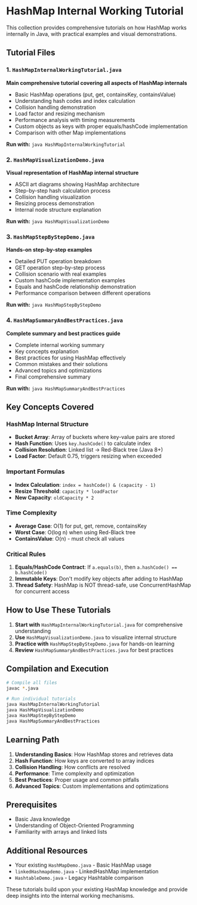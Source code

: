 # HashMap Internal Working Tutorial

This collection provides comprehensive tutorials on how HashMap works internally in Java, with practical examples and visual demonstrations.

## Tutorial Files

### 1. `HashMapInternalWorkingTutorial.java`
**Main comprehensive tutorial covering all aspects of HashMap internals**

- Basic HashMap operations (put, get, containsKey, containsValue)
- Understanding hash codes and index calculation
- Collision handling demonstration
- Load factor and resizing mechanism
- Performance analysis with timing measurements
- Custom objects as keys with proper equals/hashCode implementation
- Comparison with other Map implementations

**Run with:** `java HashMapInternalWorkingTutorial`

### 2. `HashMapVisualizationDemo.java`
**Visual representation of HashMap internal structure**

- ASCII art diagrams showing HashMap architecture
- Step-by-step hash calculation process
- Collision handling visualization
- Resizing process demonstration
- Internal node structure explanation

**Run with:** `java HashMapVisualizationDemo`

### 3. `HashMapStepByStepDemo.java`
**Hands-on step-by-step examples**

- Detailed PUT operation breakdown
- GET operation step-by-step process
- Collision scenario with real examples
- Custom hashCode implementation examples
- Equals and hashCode relationship demonstration
- Performance comparison between different operations

**Run with:** `java HashMapStepByStepDemo`

### 4. `HashMapSummaryAndBestPractices.java`
**Complete summary and best practices guide**

- Complete internal working summary
- Key concepts explanation
- Best practices for using HashMap effectively
- Common mistakes and their solutions
- Advanced topics and optimizations
- Final comprehensive summary

**Run with:** `java HashMapSummaryAndBestPractices`

## Key Concepts Covered

### HashMap Internal Structure
- **Bucket Array**: Array of buckets where key-value pairs are stored
- **Hash Function**: Uses `key.hashCode()` to calculate index
- **Collision Resolution**: Linked list → Red-Black tree (Java 8+)
- **Load Factor**: Default 0.75, triggers resizing when exceeded

### Important Formulas
- **Index Calculation**: `index = hashCode() & (capacity - 1)`
- **Resize Threshold**: `capacity * loadFactor`
- **New Capacity**: `oldCapacity * 2`

### Time Complexity
- **Average Case**: O(1) for put, get, remove, containsKey
- **Worst Case**: O(log n) when using Red-Black tree
- **ContainsValue**: O(n) - must check all values

### Critical Rules
1. **Equals/HashCode Contract**: If `a.equals(b)`, then `a.hashCode() == b.hashCode()`
2. **Immutable Keys**: Don't modify key objects after adding to HashMap
3. **Thread Safety**: HashMap is NOT thread-safe, use ConcurrentHashMap for concurrent access

## How to Use These Tutorials

1. **Start with** `HashMapInternalWorkingTutorial.java` for comprehensive understanding
2. **Use** `HashMapVisualizationDemo.java` to visualize internal structure
3. **Practice with** `HashMapStepByStepDemo.java` for hands-on learning
4. **Review** `HashMapSummaryAndBestPractices.java` for best practices

## Compilation and Execution

```bash
# Compile all files
javac *.java

# Run individual tutorials
java HashMapInternalWorkingTutorial
java HashMapVisualizationDemo
java HashMapStepByStepDemo
java HashMapSummaryAndBestPractices
```

## Learning Path

1. **Understanding Basics**: How HashMap stores and retrieves data
2. **Hash Function**: How keys are converted to array indices
3. **Collision Handling**: How conflicts are resolved
4. **Performance**: Time complexity and optimization
5. **Best Practices**: Proper usage and common pitfalls
6. **Advanced Topics**: Custom implementations and optimizations

## Prerequisites

- Basic Java knowledge
- Understanding of Object-Oriented Programming
- Familiarity with arrays and linked lists

## Additional Resources

- Your existing `HashMapDemo.java` - Basic HashMap usage
- `linkedHashmapdemo.java` - LinkedHashMap implementation
- `HashtableDemo.java` - Legacy Hashtable comparison

These tutorials build upon your existing HashMap knowledge and provide deep insights into the internal working mechanisms.
